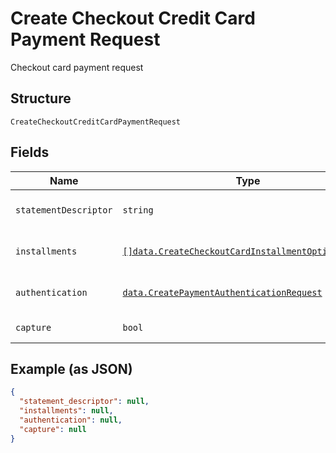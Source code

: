 
# Create Checkout Credit Card Payment Request

Checkout card payment request

## Structure

`CreateCheckoutCreditCardPaymentRequest`

## Fields

| Name | Type | Tags | Description |
|  --- | --- | --- | --- |
| `statementDescriptor` | `string` | Optional | Card invoice text descriptor |
| `installments` | [`[]data.CreateCheckoutCardInstallmentOptionRequest`](../../doc/models/create-checkout-card-installment-option-request.md) | Optional | Payment installment options |
| `authentication` | [`data.CreatePaymentAuthenticationRequest`](../../doc/models/create-payment-authentication-request.md) | Optional | Creates payment authentication |
| `capture` | `bool` | Optional | Authorize and capture? |

## Example (as JSON)

```json
{
  "statement_descriptor": null,
  "installments": null,
  "authentication": null,
  "capture": null
}
```

